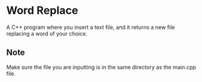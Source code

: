 # Word Replace
A C++ program where you insert a text file, and it returns a new file replacing a word of your choice.

## Note
Make sure the file you are inputting is in the same directory as the main.cpp file.
